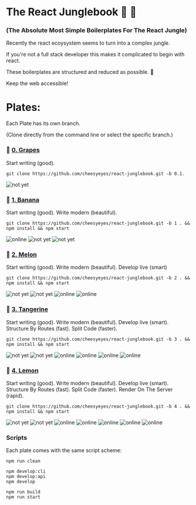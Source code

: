 # The React Junglebook :see_no_evil: :palm_tree:

### (The Absolute Most Simple Boilerplates For The React Jungle)

Recently the react ecoysystem seems to turn into a complex jungle.

If you're not a full stack developer this makes it complicated to begin with react.

These boilerplates are structured and reduced as possible. :tada:

Keep the web accessible!

# Plates:

Each Plate has its own branch.

(Clone directly from the command line or select the specific branch.)

### :grapes: [0. Grapes](../../tree/0.1)

Start writing (good).

```script
git clone https://github.com/cheesyeyes/react-junglebook.git -b 0.1.
```
![not yet](https://img.shields.io/badge/View-REACT-green.svg)

### :banana: [1. Banana](../../tree/1)

Start writing (good). Write modern (beautiful).

```script
git clone https://github.com/cheesyeyes/react-junglebook.git -b 1 . && npm install && npm start
```
![online](https://img.shields.io/badge/Transpile-Babel-red.svg)
![not yet](https://img.shields.io/badge/View-REACT-green.svg)
![not yet](https://img.shields.io/badge/Pack-Webpack-blue.svg)

### :melon: [2. Melon](../../tree/2)

Start writing (good). Write modern (beautiful). Develop live (smart)

```script
git clone https://github.com/cheesyeyes/react-junglebook.git -b 2 . && npm install && npm start
```
![not yet](https://img.shields.io/badge/View-REACT-green.svg)
![not yet](https://img.shields.io/badge/Pack-WEBPACK-green.svg)
![online](https://img.shields.io/badge/Babel-ES6-red.svg)
![online](https://img.shields.io/badge/Webpack-HMR-green.svg)

### :tangerine: [3. Tangerine](../../tree/3)

Start writing (good). Write modern (beautiful). Develop live (smart). Structure By Routes (fast). Split Code (faster).

```script
git clone https://github.com/cheesyeyes/react-junglebook.git -b 3 . && npm install && npm start
```
![not yet](https://img.shields.io/badge/View-REACT-green.svg)
![not yet](https://img.shields.io/badge/Pack-WEBPACK-green.svg)
![online](https://img.shields.io/badge/Babel-ES6-red.svg)
![online](https://img.shields.io/badge/Webpack-HMR-green.svg)
![online](https://img.shields.io/badge/React-ROUTES-blue.svg)
![online](https://img.shields.io/badge/Webpack-CHUNKS-green.svg)


### :lemon: [4. Lemon](../../tree/4)

Start writing (good). Write modern (beautiful). Develop live (smart). Structure By Routes (fast). Split Code (faster). Render On The Server (rapid).

```script
git clone https://github.com/cheesyeyes/react-junglebook.git -b 4 . && npm install && npm start
```
![not yet](https://img.shields.io/badge/View-REACT-green.svg)
![not yet](https://img.shields.io/badge/Pack-WEBPACK-green.svg)
![online](https://img.shields.io/badge/Babel-ES6-red.svg)
![online](https://img.shields.io/badge/Webpack-HMR-green.svg)
![online](https://img.shields.io/badge/React-ROUTES-blue.svg)
![online](https://img.shields.io/badge/Webpack-CHUNKS-green.svg)
![online](https://img.shields.io/badge/React-SSR-blue.svg)

### Scripts
Each plate comes with the same script scheme:

```script
npm run clean

npm develop:cli
npm develop:api
npm develop

npm run build
npm run start

```
